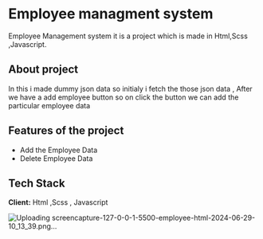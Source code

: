 
# Employee managment system

Employee Management system  it is a project which is made in Html,Scss ,Javascript.  


## About project

In this i made dummy json data so initialy i fetch the those json data , After we have a add employee button so on click the button we can add the particular employee data


## Features of the project

- Add the Employee Data
- Delete Employee Data


## Tech Stack

**Client:** Html ,Scss , Javascript


![Uploading screencapture-127-0-0-1-5500-employee-html-2024-06-29-10_13_39.png…]()


